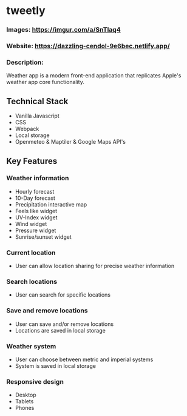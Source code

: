 # tweetly
### Images: https://imgur.com/a/SnTlaq4
### Website: https://dazzling-cendol-9e6bec.netlify.app/

### Description:
Weather app is a modern front-end application that replicates Apple's weather app core functionality.


## Technical Stack
* Vanilla Javascript
* CSS
* Webpack
* Local storage
* Openmeteo & Maptiler & Google Maps API's


## Key Features

### Weather information
* Hourly forecast
* 10-Day forecast
* Precipitation interactive map
* Feels like widget
* UV-Index widget
* Wind widget
* Pressure widget
* Sunrise/sunset widget

### Current location
* User can allow location sharing for precise weather information

### Search locations
* User can search for specific locations

### Save and remove locations
* User can save and/or remove locations
* Locations are saved in local storage

### Weather system
* User can choose between metric and imperial systems
* System is saved in local storage

### Responsive design
* Desktop
* Tablets
* Phones
